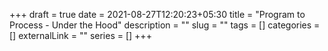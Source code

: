 +++ 
draft = true
date = 2021-08-27T12:20:23+05:30
title = "Program to Process - Under the Hood"
description = ""
slug = "" 
tags = []
categories = []
externalLink = ""
series = []
+++

